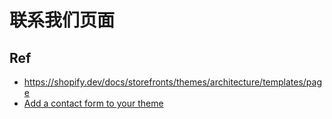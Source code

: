 # 联系我们页面

## Ref

* <https://shopify.dev/docs/storefronts/themes/architecture/templates/page>
* [Add a contact form to your theme](https://shopify.dev/docs/storefronts/themes/customer-engagement/add-contact-form)